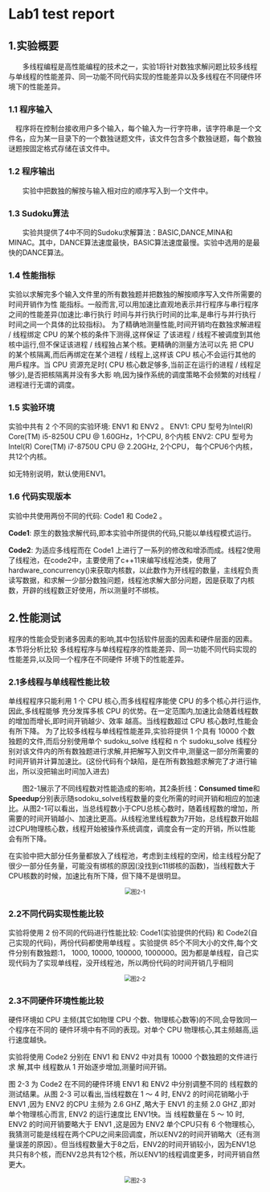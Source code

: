# Lab1 test report

## 1.实验概要

&emsp;&emsp;多线程编程是高性能编程的技术之一，实验1将针对数独求解问题比较多线程与单线程的性能差异、同一功能不同代码实现的性能差异以及多线程在不同硬件环境下的性能差异。

### 1.1 程序输入

&emsp;程序将在控制台接收用户多个输入，每个输入为一行字符串，该字符串是一个文件名，应为某一目录下的一个数独谜题文件，该文件包含多个数独谜题，每个数独谜题按固定格式存储在该文件中。

### 1.2 程序输出

&emsp;&emsp;实验中把数独的解按与输入相对应的顺序写入到一个文件中。

### 1.3 Sudoku算法

&emsp;&emsp;实验共提供了4中不同的Sudoku求解算法：BASIC,DANCE,MINA和MINAC。其中，DANCE算法速度最快，BASIC算法速度最慢。实验中选用的是最快的DANCE算法。

### 1.4 性能指标

实验以求解完多个输入文件里的所有数独题并把数独的解按顺序写入文件所需要的时间开销作为性
能指标。一般而言,可以用加速比直观地表示并行程序与串行程序之间的性能差异(加速比:串行执行
时间与并行执行时间的比率,是串行与并行执行时间之间一个具体的比较指标)。
为了精确地测量性能,时间开销均在数独求解进程 / 线程绑定 CPU 的某个核的条件下测得,这样保证
了该进程 / 线程不被调度到其他核中运行,但不保证该进程 / 线程独占某个核。更精确的测量方法可以先
把 CPU 的某个核隔离,而后再绑定在某个进程 / 线程上,这样该 CPU 核心不会运行其他的用戶程序。当
CPU 资源充足时( CPU 核心数足够多,当前正在运行的进程 / 线程足够少),是否把核隔离并没有多大影
响,因为操作系统的调度策略不会频繁的对线程 / 进程进行无谓的调度。

### 1.5 实验环境

实验中共有 2 个不同的实验环境: ENV1 和 ENV2 。
ENV1: CPU 型号为Intel(R) Core(TM) i5-8250U CPU @ 1.60GHz，1个CPU, 8个内核
ENV2: CPU 型号为Intel(R) Core(TM) i7-8750U CPU @ 2.20GHz, 2个CPU， 每个CPU6个内核，共12个内核。

如无特别说明，默认使用ENV1。

### 1.6 代码实现版本

实验中共使用两份不同的代码: Code1 和 Code2 。

**Code1**: 原生的数独求解代码,即本实验中所提供的代码,只能以单线程模式运行。

**Code2**: 为适应多线程而在 Code1 上进行了一系列的修改和增添而成。线程2使用了线程池，在code2中，主要使用了c++11来编写线程池类，使用了hardware_concurrency()来获取内核数，以此数作为开线程的数量，主线程负责读写数据，和求解一少部分数独问题，线程池求解大部分问题，因是获取了内核数，开辟的线程数正好使用，所以测量时不绑核。

## 2.性能测试

程序的性能会受到诸多因素的影响,其中包括软件层面的因素和硬件层面的因素。本节将分析比较
多线程程序与单线程程序的性能差异、同一功能不同代码实现的性能差异,以及同一个程序在不同硬件
环境下的性能差异。

### 2.1多线程与单线程性能比较

单线程程序只能利用 1 个 CPU 核心,而多线程程序能使 CPU 的多个核心并行运作,因此,多线程能够
充分发挥多核 CPU 的优势。在一定范围内,加速比会随着线程数的增加而增⻓,即时间开销越少、效率
越高。当线程数超过 CPU 核心数时,性能会有所下降。
为了比较多线程与单线程性能差异,实验将提供 1 个具有 10000 个数独题的文件,而后分别使用单个 sudoku_solve 线程和 n 个 sudoku_solve 线程分别对该文件内的所有数独题进行求解,并把解写入到文件中,测量这一部分所需要的时间开销并计算加速比。(这份代码有个缺陷，是在所有数独题求解完了才进行输出，所以没把输出时间加入进去)

&emsp;&emsp;图2-1展示了不同线程数对性能造成的影响，其2条折线：**Consumed time**和**Speedup**分别表示随sodoku_solve线程数量的变化所需的时间开销和相应的加速比。从图2-1可以看出，当总线程数小于CPU总核心数时，随着线程数的增加，所需要的时间开销越小、加速比更高。从线程池里线程数为7开始，总线程数开始超过CPU物理核心数，线程开始被操作系统调度，调度会有一定的开销，所以性能会有所下降。

在实验中把大部分任务量都放入了线程池，考虑到主线程的空闲，给主线程分配了很少一部分任务量，可能没有绑核的原因(没找到c11绑核的函数)，当线程数大于CPU核数的时候，加速比有所下降，但下降不是很明显。

<div align="center"><img src="src/图2-1.png" alt="图2-1" title="图2-1" style="zoom:80%;" /></div>

### 2.2不同代码实现性能比较

实验将使用 2 份不同的代码进行性能比较: Code1(实验提供的代码) 和 Code2(自己实现的代码)，两份代码都使用单线程 。实验提供 85个不同大小的文件,每个文件分别有数独题:1， 1000, 10000, 100000, 1000000。因为都是单线程，自己实现代码为了实现单线程，没开线程池，所以两份代码的时间开销几乎相同

<div align="center"><img src="src/图2-2.png" alt="图2-2" title="图2-2" style="zoom:80%;" /></div>

### 2.3不同硬件环境性能比较

硬件环境如 CPU 主频(其它如物理 CPU 个数、物理核心数等)的不同,会导致同一个程序在不同的
硬件环境中有不同的表现。对单个 CPU 物理核心,其主频越高,运行速度越快。

实验将使用 Code2 分别在 ENV1 和 ENV2 中对具有 10000 个数独题的文件进行求
解,其中 线程数从 1 开始逐步增加,测量时间开销。

图 2-3 为 Code2 在不同的硬件环境 ENV1 和 ENV2 中分别调整不同的 线程数的测试结果。从图 2-3 可以看出,当线程数在 1 〜 4 时, ENV2 的时间花销略小于 ENV1 ,因为 ENV2 的CPU 主频为 2.6 GHZ ,略大于 ENV1 的主频 2.0 GHZ ,即对单个物理核心而言, ENV2 的运行速度比 ENV1快。当 线程数量在 5 〜 10 时, ENV2 的时间开销要略大于 ENV1 ,这是因为 ENV2 单个CPU只有 6 个物理核心,我猜测可能是线程在两个CPU之间来回调度，所以ENV2的时间开销略大（还有测量误差的原因）。但当线程数量大于8之后，ENV2的时间开销较小，因为ENV1总共只有8个核，而ENV2总共有12个核，所以ENV1的线程调度更多，时间开销自然更大。

<div align="center"><img src="src/图2-3.png" alt="图2-3" title="图2-3" style="zoom:80%;" /></div>

